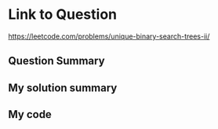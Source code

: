 # Link to Question
https://leetcode.com/problems/unique-binary-search-trees-ii/

## Question Summary

## My solution summary

## My code

